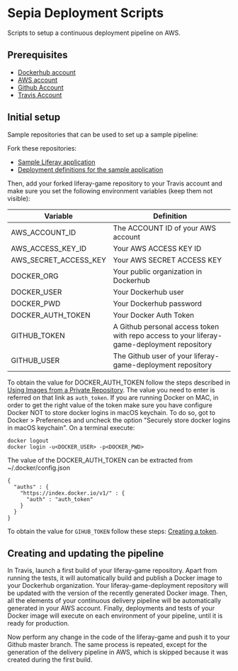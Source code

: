 # Sepia Deployment Scripts

Scripts to setup a continuous deployment pipeline on AWS.

## Prerequisites

- [Dockerhub account]()
- [AWS account]()
- [Github Account]()
- [Travis Account]()

 
## Initial setup 
 
Sample repositories that can be used to set up a sample pipeline:

Fork these repositories:

- [Sample Liferay application](https://github.com/liferay-labs/liferay-game)
- [Deployment definitions for the sample application](https://github.com/liferay-labs/liferay-game-deployment)

Then, add your forked liferay-game repository to your Travis account and make 
sure you set the following environment variables (keep them not visible):

| Variable              | Definition                                                  |
|-----------------------|-------------------------------------------------------------|
| AWS_ACCOUNT_ID        | The ACCOUNT ID of your AWS account                          |
| AWS_ACCESS_KEY_ID     | Your AWS ACCESS KEY ID                                      |
| AWS_SECRET_ACCESS_KEY | Your AWS SECRET ACCESS KEY                                  |
| DOCKER_ORG            | Your public organization in Dockerhub                       |
| DOCKER_USER           | Your Dockerhub user                                         |
| DOCKER_PWD            | Your Dockerhub password                                     |
| DOCKER_AUTH_TOKEN     | Your Docker Auth Token                                      |
| GITHUB_TOKEN          | A Github personal access token with repo access to your liferay-game-deployment repository |
| GITHUB_USER           | The Github user of your liferay-game-deployment repository  |

To obtain the value for DOCKER_AUTH_TOKEN follow the steps described in [Using Images from a Private Repository](http://docs.aws.amazon.com/elasticbeanstalk/latest/dg/create_deploy_docker.container.console.html#docker-images-private).
The value you need to enter is referred on that link as `auth_token`.
If you are running Docker on MAC, in order to get the right value of the token make sure you have configure Docker NOT to store docker logins in macOS keychain.
To do so, got to Docker > Preferences and uncheck the option "Securely store docker logins in macOS keychain".
On a terminal execute:

```
docker logout
docker login -u<DOCKER_USER> -p<DOCKER_PWD>
```

The value of the DOCKER_AUTH_TOKEN can be extracted from ~/.docker/config.json
```
{
  "auths" : {
    "https://index.docker.io/v1/" : {
      "auth" : "auth_token"
    }
  }
}
```

To obtain the value for `GIHUB_TOKEN` follow these steps: [Creating a token](https://help.github.com/articles/creating-a-personal-access-token-for-the-command-line/#creating-a-token).

## Creating and updating the pipeline

In Travis, launch a first build of your liferay-game repository. Apart from 
running the tests, it will automatically build and publish a Docker image to 
your Dockerhub organization. Your liferay-game-deployment repository will be 
updated with the version of the recently generated Docker image. Then, all the 
elements of your continuous delivery pipeline will be automatically generated in 
your AWS account. Finally, deployments and tests of your Docker image will 
execute on each environment of your pipeline, until it is ready for production.
 
Now perform any change in the code of the liferay-game and push it to your
Github master branch. The same process is repeated, except for the generation of
the delivery pipeline in AWS, which is skipped because it was created during the
first build.